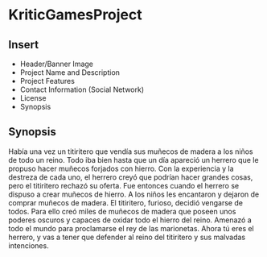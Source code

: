 # KriticGamesProject
## Insert
- Header/Banner Image
- Project Name and Description
- Project Features
- Contact Information (Social Network)
- License
- Synopsis


## Synopsis
Había una vez un titiritero que vendía sus muñecos de madera a los niños de todo un reino. Todo iba bien hasta que un día apareció un herrero que le propuso hacer muñecos forjados con hierro. Con la experiencia y la destreza de cada uno, el herrero creyó que podrían hacer grandes cosas, pero el titiritero rechazó su oferta. Fue entonces cuando el herrero se dispuso a crear muñecos de hierro. A los niños les encantaron y dejaron de comprar muñecos de madera. El titiritero, furioso, decidió vengarse de todos. Para ello creó miles de muñecos de madera que  poseen unos poderes oscuros y capaces de oxidar todo el hierro del reino. Amenazó a todo el mundo para proclamarse el rey de las marionetas.
Ahora tú eres el herrero, y vas a tener que defender al reino del titiritero y sus malvadas intenciones.

